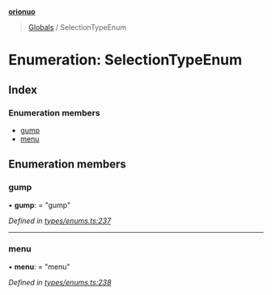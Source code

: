 **[orionuo](../README.md)**

> [Globals](../globals.md) / SelectionTypeEnum

# Enumeration: SelectionTypeEnum

## Index

### Enumeration members

* [gump](selectiontypeenum.md#gump)
* [menu](selectiontypeenum.md#menu)

## Enumeration members

### gump

•  **gump**:  = "gump"

*Defined in [types/enums.ts:237](https://github.com/msviha/orionuo/blob/9d75b1e/src/types/enums.ts#L237)*

___

### menu

•  **menu**:  = "menu"

*Defined in [types/enums.ts:238](https://github.com/msviha/orionuo/blob/9d75b1e/src/types/enums.ts#L238)*
